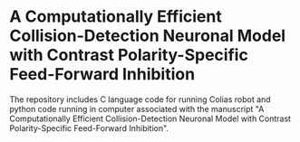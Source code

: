 # A Computationally Efficient Collision-Detection Neuronal Model with Contrast Polarity-Specific Feed-Forward Inhibition

The repository includes C language code for running Colias robot and python code running in computer associated with the manuscript "A Computationally Efficient Collision-Detection Neuronal Model with Contrast Polarity-Specific Feed-Forward Inhibition".
